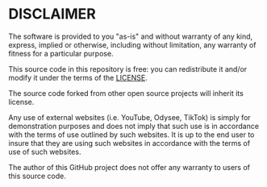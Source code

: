 # DISCLAIMER
The software is provided to you "as-is" and without warranty of any kind, express, 
implied or otherwise, including without limitation, any warranty of fitness for a 
particular purpose.

This source code in this repository is free: you can redistribute it and/or modify it under
the terms of the [LICENSE](LICENSE).

The source code forked from other open source projects will inherit its license.

Any use of external websites (i.e. YouTube, Odysee, TikTok) is simply for demonstration
purposes and does not imply that such use is in accordance with the terms of use outlined
by such websites.  It is up to the end user to insure that they are using such websites 
in accordance with the terms of use of such websites.

The author of this GitHub project does not offer any warranty to users of this source code.
